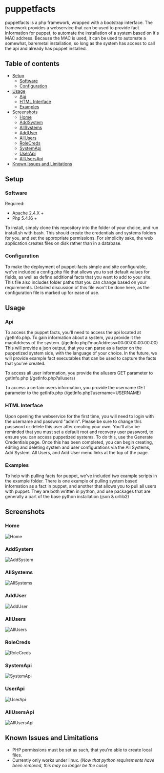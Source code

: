 # puppetfacts
puppetfacts is a php framework, wrapped with a bootstrap interface. The framework provides a webservice that can be used to provide fact information for puppet, to automate the installation of a system based on it's MAC address. Because the MAC is used, it can be used to automate a somewhat, baremetal installation, so long as the system has access to call the api and already has puppet installed. 

## Table of contents
* [Setup](#setup)
  * [Software](#software)
  * [Configuration](#configuration)
* [Usage](#usage)
  * [Api](#api)
  * [HTML Interface](#html-interface)
  * [Examples](#examples)
* [Screenshots](#screenshots)
  * [Home](#home)
  * [AddSystem](#addsystem)
  * [AllSystems](#allsystems)
  * [AddUser](#adduser)
  * [AllUsers](#allusers)
  * [RoleCreds](#rolecreds)
  * [SystemApi](#systemapi)
  * [UserApi](#userapi)
  * [AllUsersApi](#allusersapi)
* [Known Issues and Limitations](#known-issues-and-limitations)

## Setup
### Software
Required:
* Apache 2.4.X +
* Php 5.4.16 +

To install, simply clone this repository into the folder of your choice, and run install.sh with bash. This should create the credentials and systems folders for you, and set the appropriate permissions. For simplicity sake, the web application creates files on disk rather than in a database. 
### Configuration
To make the deployment of puppet-facts simple and site configurable, we've included a config.php file that allows you to set default values for fields, as well as define additional facts that you want to add to your site. This file also includes folder paths that you can change based on your requirements. Detailed discussion of this file won't be done here, as the configuration file is marked up for ease of use.
## Usage
### Api
To access the puppet facts, you'll need to access the api located at /getInfo.php. To gain information about a system, you provide it the macAddress of the system. (/getInfo.php?macAddress=00:00:00:00:00:00)
This will provide a json output, that you can parse as a factor on the puppetized system side, with the language of your choice. In the future, we will provide example fact executables that can be used to capture the facts that you've created.

To access all user information, you provide the allusers GET parameter to getInfo.php (/getInfo.php?allusers)

To access a certain users information, you provide the username GET parameter to the getInfo.php (/getInfo.php?username=USERNAME)
### HTML Interface
Upon opening the webservice for the first time, you will need to login with the username and password "admin". Please be sure to change this password or delete this user after creating your own. You'll also be reminded that you must set a default root and recovery user password, to ensure you can access puppetized systems. To do this, use the Generate Credentials page. Once this has been completed, you can begin creating, editing and deleting system and user configurations via the All Systems, Add System, All Users, and Add User menu links at the top of the page.
### Examples
To help with pulling facts for puppet, we've included two example scripts in the example folder. There is one example of pulling system based information as a fact in puppet, and another that allows you to pull all users with puppet. They are both written in python, and use packages that are generally a part of the base python installation (json & urllib2)
## Screenshots
### Home
![Home](/images/Home.png)
### AddSystem
![AddSystem](/images/Add_System.png)
### AllSystems
![AllSystems](/images/All_Systems.png)
### AddUser
![AddUser](/images/Add_User.png)
### AllUsers
![AllUsers](/images/All_Users.png)
### RoleCreds
![RoleCreds](/images/Role_Creds.png)
### SystemApi
![SystemApi](/images/System_Json.png)
### UserApi
![UserApi](/images/User_Json.png)
### AllUsersApi
![AllUsersApi](/images/All_Users_Json.png)
## Known Issues and Limitations
* PHP permissions must be set as such, that you're able to create local files.
* Currently only works under linux. (*Now that python requirements have been removed, this may no longer be the case*)
